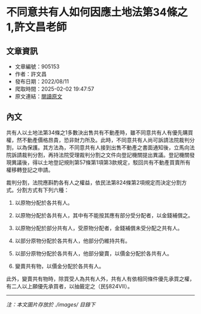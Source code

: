 # 不同意共有人如何因應土地法第34條之1,許文昌老師

## 文章資訊
- 文章編號：905153
- 作者：許文昌
- 發布日期：2022/08/11
- 爬取時間：2025-02-02 19:47:57
- 原文連結：[閱讀原文](https://real-estate.get.com.tw/Columns/detail.aspx?no=905153)

## 內文
共有人以土地法第34條之1多數決出售共有不動產時，雖不同意共有人有優先購買權，然不動產價格昂貴，恐非財力所及。此時，不同意共有人尚可訴請法院裁判分割，以為保護。其方法為，不同意共有人接到出售不動產之書面通知後，立馬向法院訴請裁判分割，再持法院受理裁判分割之文件向登記機關提出異議。登記機關發現異議後，得以土地登記規則第57條第1項第3款規定，駁回共有不動產買賣所有權移轉登記之申請。

裁判分割，法院應斟酌各有人之權益，依民法第824條第2項規定而決定分割方式。分割方式有下列六種：

1. 以原物分配於各共有人。

2. 以原物分配於各共有人，其中有不能按其應有部分受分配者，以金錢補償之。

3. 以原物分配於部分共有人，受原物分配者，金錢補償未受分配之共有人。

4. 以部分原物分配於各共有人，他部分仍維持共有。

5. 以部分原物分配於各共有人，他部分變賣，以價金分配於各共有人。

6. 變賣共有物，以價金分配於各共有人。

此外，變賣共有物時，除買受人為共有人外，共有人有依相同條件優先承買之權，有二人以上願優先承買者，以抽籤定之（民§824VII）。

---
*注：本文圖片存放於 ./images/ 目錄下*
